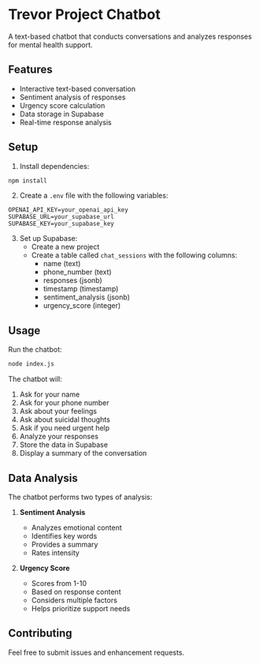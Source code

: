 # Trevor Project Chatbot

A text-based chatbot that conducts conversations and analyzes responses for mental health support.

## Features

- Interactive text-based conversation
- Sentiment analysis of responses
- Urgency score calculation
- Data storage in Supabase
- Real-time response analysis

## Setup

1. Install dependencies:
```bash
npm install
```

2. Create a `.env` file with the following variables:
```
OPENAI_API_KEY=your_openai_api_key
SUPABASE_URL=your_supabase_url
SUPABASE_KEY=your_supabase_key
```

3. Set up Supabase:
   - Create a new project
   - Create a table called `chat_sessions` with the following columns:
     - name (text)
     - phone_number (text)
     - responses (jsonb)
     - timestamp (timestamp)
     - sentiment_analysis (jsonb)
     - urgency_score (integer)

## Usage

Run the chatbot:
```bash
node index.js
```

The chatbot will:
1. Ask for your name
2. Ask for your phone number
3. Ask about your feelings
4. Ask about suicidal thoughts
5. Ask if you need urgent help
6. Analyze your responses
7. Store the data in Supabase
8. Display a summary of the conversation

## Data Analysis

The chatbot performs two types of analysis:

1. **Sentiment Analysis**
   - Analyzes emotional content
   - Identifies key words
   - Provides a summary
   - Rates intensity

2. **Urgency Score**
   - Scores from 1-10
   - Based on response content
   - Considers multiple factors
   - Helps prioritize support needs

## Contributing

Feel free to submit issues and enhancement requests. 